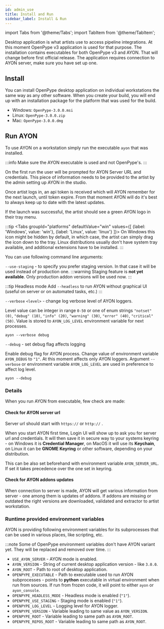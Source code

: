 ```yaml
---
id: admin_use
title: Install and Run 
sidebar_label: Install & Run
---
```


import Tabs from '@theme/Tabs';
import TabItem from '@theme/TabItem';

Desktop application is what artists use to access pipeline integrations. At this moment OpenPype v3 application is used for that purpose. The installation contains executables for both OpenPype v3 and AYON. That will change before first official release. The application requires connection to AYON server, make sure you have set up one.

## Install

You can install OpenPype desktop application on individual workstations the same way as any other software. When you create your build, you will end up with an installation package for the platform that was used for the build.

- Windows: `OpenPype-3.0.0.msi`
- Linux: `OpenPype-3.0.0.zip`
- Mac: `OpenPype-3.0.0.dmg`

## Run AYON

To use AYON on a workstation simply run the executable `ayon` that was installed.

:::info
Make sure the AYON executable is used and not OpenPype's.
:::

On the first run the user will be prompted for AYON Server URL and credentials. This piece of information needs to be provided to the artist by the admin setting up AYON in the studio.

Once artist logs in, an api token is received which will AYON remember for the next launch, until token expire. From that moment AYON will do it's best to always keep up to date with the latest updates. 

If the launch was successful, the artist should see a green AYON logo in their tray menu.

:::tip
<Tabs
  groupId="platforms"
  defaultValue="win"
  values={[
    {label: 'Windows', value: 'win'},
    {label: 'Linux', value: 'linux'}
  ]}>
<TabItem value="win">
On Windows this icon might be hidden by default, in which case, the artist can simply drag the icon down to the tray.
</TabItem>
<TabItem value="linux">
Linux distributions usually don't have system tray available, and additional extensions have to be installed.
</TabItem>
</Tabs>
:::


You can use following command line arguments:

`--use-staging` - to specify you prefer staging version. In that case it will be used instead of production one.
:::warning
Staging feature is **not yet available**. Only production addon versions will be used now.
:::

:::tip Headless mode
Add `--headless` to run AYON without graphical UI (useful on server or on automated tasks, etc.)
:::

`--verbose` `<level>` - change log verbose level of AYON loggers.

Level value can be integer in range `0-50` or one of enum strings `"notset" (0)`, `"debug" (10)`, `"info" (20)`, `"warning" (30)`, `"error" (40)`, `"critical" (50)`. Value is stored to `AYON_LOG_LEVEL` environment variable for next processes.

```shell
ayon --verbose debug
```

`--debug` - set debug flag affects logging

Enable debug flag for AYON process. Change value of environment variable `AYON_DEBUG` to `"1"`. At this moment affects only AYON loggers. Argument `--verbose` or environment variable `AYON_LOG_LEVEL` are used in preference to affect log level.

```shell
ayon --debug
```

### Details
When you run AYON from executable, few check are made:

#### Check for AYON server url
Server url should start with `https://` or `http://` .

When you start AYON first time, Login UI will show up to ask you for server url and credentials. It will then save it in secure way to your systems keyring - on Windows it is **Credential Manager**, on MacOS it will use its **Keychain**, on Linux it can be **GNOME Keyring** or other software, depending on your distribution.

This can be also set beforehand with environment variable `AYON_SERVER_URL`. If set it takes precedence over the one set in keyring.

#### Check for AYON addons updates
When connection to server is made, AYON will get various information from server - one among them is updates of addons. If addons are missing or outdated the right versions are downloaded, validated and extractor to artist workstation.

### Runtime provided environment variables
AYON is providing following environment variables for its subprocesses that can be used in various places, like scripting, etc.

:::note
Some of OpenPype environment variables don't have AYON variant yet. They will be replaced and removed over time. 
:::

- `USE_AYON_SERVER` - AYON mode is enabled.
- `AYON_VERSION` - String of current desktop application version - like `3.0.0`.
- `AYON_ROOT` - Path to root of desktop application.
- `OPENPYPE_EXECUTABLE` - Path to executable used to run AYON subprocesses - points to **python** executable in virtual environment when run from sources. If run from frozen code, it will point to either `ayon` or `ayon_console`.
- `OPENPYPE_HEADLESS_MODE` - Headless mode is enabled (`"1"`).
- `OPENPYPE_USE_STAGING` - Staging mode is enabled (`"1"`).
- `OPENPYPE_LOG_LEVEL` - Logging level for AYON logger.
- `OPENPYPE_VERSION` - Variable leading to same value as `AYON_VERSION`.
- `OPENPYPE_ROOT` - Variable leading to same path as `AYON_ROOT`.
- `OPENPYPE_REPOS_ROOT` - Variable leading to same path as `AYON_ROOT`.
